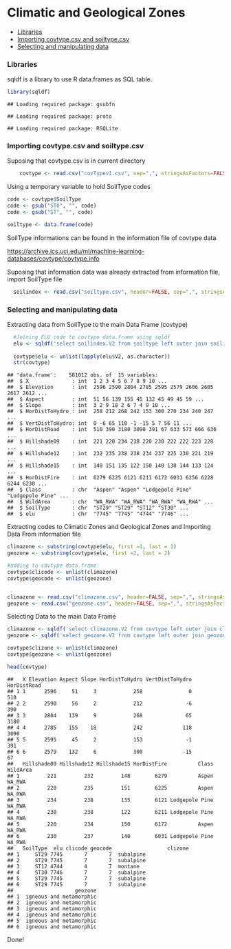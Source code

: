 Climatic and Geological Zones
================

-   [Libraries](#libraries)
-   [Importing covtype.csv and soiltype.csv](#importing-covtype.csv-and-soiltype.csv)
-   [Selecting and manipulating data](#selecting-and-manipulating-data)

### Libraries

sqldf is a library to use R data.frames as SQL table.

``` r
library(sqldf)
```

    ## Loading required package: gsubfn

    ## Loading required package: proto

    ## Loading required package: RSQLite

### Importing covtype.csv and soiltype.csv

Suposing that covtype.csv is in current directory

``` r
    covtype <- read.csv("covTypev1.csv", sep=",", stringsAsFactors=FALSE)
```

Using a temporary variable to hold SoilType codes

``` r
code <- covtype$SoilType
code <- gsub("ST0", "", code)
code <- gsub("ST", "", code)

soiltype <- data.frame(code)
```

SoilType informations can be found in the information file of covtype data

<https://archive.ics.uci.edu/ml/machine-learning-databases/covtype/covtype.info>

Suposing that information data was already extracted from information file, import SoilType file

``` r
  soilindex <- read.csv("soiltype.csv", header=FALSE, sep=",", stringsAsFactors=FALSE)
```

### Selecting and manipulating data

Extracting data from SoilType to the main Data Frame (covtype)

``` r
  #Joining ELU code to covtype data.frame using sqldf
  elu <- sqldf('select soilindex.V2 from soiltype left outer join soilindex on soiltype.code = soilindex.V1')
  
  covtype$elu <- unlist(lapply(elu$V2, as.character))
  str(covtype)
```

    ## 'data.frame':    581012 obs. of  15 variables:
    ##  $ X              : int  1 2 3 4 5 6 7 8 9 10 ...
    ##  $ Elevation      : int  2596 2590 2804 2785 2595 2579 2606 2605 2617 2612 ...
    ##  $ Aspect         : int  51 56 139 155 45 132 45 49 45 59 ...
    ##  $ Slope          : int  3 2 9 18 2 6 7 4 9 10 ...
    ##  $ HorDistToHydro : int  258 212 268 242 153 300 270 234 240 247 ...
    ##  $ VertDistToHydro: int  0 -6 65 118 -1 -15 5 7 56 11 ...
    ##  $ HorDistRoad    : int  510 390 3180 3090 391 67 633 573 666 636 ...
    ##  $ Hillshade09    : int  221 220 234 238 220 230 222 222 223 228 ...
    ##  $ Hillshade12    : int  232 235 238 238 234 237 225 230 221 219 ...
    ##  $ Hillshade15    : int  148 151 135 122 150 140 138 144 133 124 ...
    ##  $ HorDistFire    : int  6279 6225 6121 6211 6172 6031 6256 6228 6244 6230 ...
    ##  $ Class          : chr  "Aspen" "Aspen" "Lodgepole Pine" "Lodgepole Pine" ...
    ##  $ WildArea       : chr  "WA_RWA" "WA_RWA" "WA_RWA" "WA_RWA" ...
    ##  $ SoilType       : chr  "ST29" "ST29" "ST12" "ST30" ...
    ##  $ elu            : chr  "7745" "7745" "4744" "7746" ...

Extracting codes to Climatic Zones and Geological Zones and Importing Data From information file

``` r
climazone <- substring(covtype$elu, first =1, last = 1)
geozone <- substring(covtype$elu, first =2, last = 2)

#adding to covtype data.frame
covtype$clicode <- unlist(climazone)
covtype$geocode <- unlist(geozone)


climazone <- read.csv("climazone.csv", header=FALSE, sep=",", stringsAsFactors=FALSE)
geozone <- read.csv("geozone.csv", header=FALSE, sep=",", stringsAsFactors=FALSE)
```

Selecting Data to the main Data Frame

``` r
climazone <- sqldf('select climazone.V2 from covtype left outer join climazone on covtype.clicode = climazone.V1')
geozone <- sqldf('select geozone.V2 from covtype left outer join geozone on covtype.geocode = geozone.V1')

covtype$clizone <- unlist(climazone)
covtype$geozone <- unlist(geozone)

head(covtype)
```

    ##   X Elevation Aspect Slope HorDistToHydro VertDistToHydro HorDistRoad
    ## 1 1      2596     51     3            258               0         510
    ## 2 2      2590     56     2            212              -6         390
    ## 3 3      2804    139     9            268              65        3180
    ## 4 4      2785    155    18            242             118        3090
    ## 5 5      2595     45     2            153              -1         391
    ## 6 6      2579    132     6            300             -15          67
    ##   Hillshade09 Hillshade12 Hillshade15 HorDistFire          Class WildArea
    ## 1         221         232         148        6279          Aspen   WA_RWA
    ## 2         220         235         151        6225          Aspen   WA_RWA
    ## 3         234         238         135        6121 Lodgepole Pine   WA_RWA
    ## 4         238         238         122        6211 Lodgepole Pine   WA_RWA
    ## 5         220         234         150        6172          Aspen   WA_RWA
    ## 6         230         237         140        6031 Lodgepole Pine   WA_RWA
    ##   SoilType  elu clicode geocode                  clizone
    ## 1     ST29 7745       7       7  subalpine              
    ## 2     ST29 7745       7       7  subalpine              
    ## 3     ST12 4744       4       7  montane                
    ## 4     ST30 7746       7       7  subalpine              
    ## 5     ST29 7745       7       7  subalpine              
    ## 6     ST29 7745       7       7  subalpine              
    ##                    geozone
    ## 1  igneous and metamorphic
    ## 2  igneous and metamorphic
    ## 3  igneous and metamorphic
    ## 4  igneous and metamorphic
    ## 5  igneous and metamorphic
    ## 6  igneous and metamorphic

Done!
